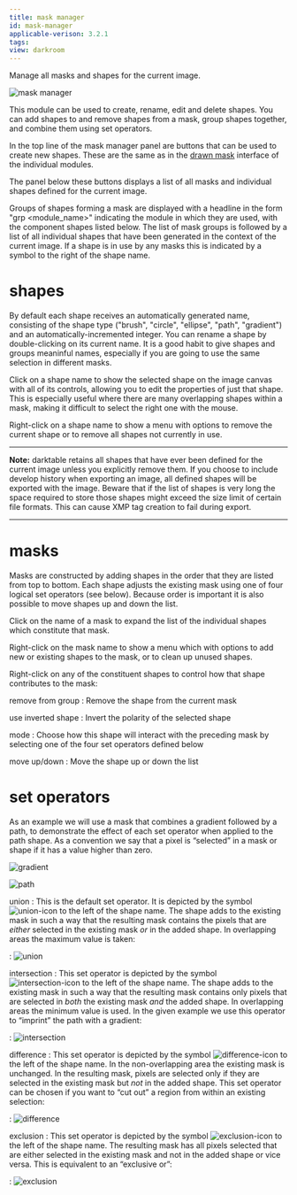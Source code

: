 ```yaml
---
title: mask manager
id: mask-manager
applicable-verison: 3.2.1
tags: 
view: darkroom
---
```


Manage all masks and shapes for the current image. 

![mask manager](./mask-manager/mask-manager.png#w25)

This module can be used to create, rename, edit and delete shapes. You can add shapes to and remove shapes from a mask, group shapes together, and combine them using set operators. 

In the top line of the mask manager panel are buttons that can be used to create new shapes. These are the same as in the [drawn mask](../../../darkroom/masking-and-blending/masks/drawn.md) interface of the individual modules.

The panel below these buttons displays a list of all masks and individual shapes defined for the current image. 

Groups of shapes forming a mask are displayed with a headline in the form "grp <module_name>" indicating the module in which they are used, with the component shapes listed below. The list of mask groups is followed by a list of all individual shapes that have been generated in the context of the current image. If a shape is in use by any masks this is indicated by a symbol to the right of the shape name. 

# shapes

By default each shape receives an automatically generated name, consisting of the shape type ("brush", "circle", "ellipse", "path", "gradient") and an automatically-incremented integer. You can rename a shape by double-clicking on its current name. It is a good habit to give shapes and groups meaninful names, especially if you are going to use the same selection in different masks.

Click on a shape name to show the selected shape on the image canvas with all of its controls, allowing you to edit the properties of just that shape. This is especially useful where there are many overlapping shapes within a mask, making it difficult to select the right one with the mouse.

Right-click on a shape name to show a menu with options to remove the current shape or to remove all shapes not currently in use.

---

**Note:** darktable retains all shapes that have ever been defined for the current image unless you explicitly remove them. If you choose to include develop history when exporting an image, all defined shapes will be exported with the image. Beware that if the list of shapes is very long the space required to store those shapes might exceed the size limit of certain file formats. This can cause XMP tag creation to fail during export.

---

# masks

Masks are constructed by adding shapes in the order that they are listed from top to bottom. Each shape adjusts the existing mask using one of four logical set operators (see below). Because order is important it is also possible to move shapes up and down the list.

Click on the name of a mask to expand the list of the individual shapes which constitute that mask.

Right-click on the mask name to show a menu which with options to add new or existing shapes to the mask, or to clean up unused shapes.

Right-click on any of the constituent shapes to control how that shape contributes to the mask:

remove from group
: Remove the shape from the current mask

use inverted shape
: Invert the polarity of the selected shape

mode
: Choose how this shape will interact with the preceding mask by selecting one of the four set operators defined below

move up/down
: Move the shape up or down the list

# set operators

As an example we will use a mask that combines a gradient followed by a path, to demonstrate the effect of each set operator when applied to the path shape. As a convention we say that a pixel is “selected” in a mask or shape if it has a value higher than zero. 

![gradient](./mask-manager/mask-manager_ex1.png#w33) 

![path](./mask-manager/mask-manager_ex2.png#w33)

union
: This is the default set operator. It is depicted by the symbol ![union-icon](./mask-manager/masks_union.png#icon) to the left of the shape name. The shape adds to the existing mask in such a way that the resulting mask contains the pixels that are *either* selected in the existing mask *or* in the added shape. In overlapping areas the maximum value is taken: 

: ![union](./mask-manager/mask-manager_ex3.png#w33)

intersection
: This set operator is depicted by the symbol ![intersection-icon](./mask-manager/masks_intersection.png#icon) to the left of the shape name. The shape adds to the existing mask in such a way that the resulting mask contains only pixels that are selected in *both* the existing mask *and* the added shape. In overlapping areas the minimum value is used. In the given example we use this operator to “imprint” the path with a gradient: 

: ![intersection](./mask-manager/mask-manager_ex4.png#w33)

difference
: This set operator is depicted by the symbol ![difference-icon](./mask-manager/masks_difference.png#icon) to the left of the shape name. In the non-overlapping area the existing mask is unchanged. In the resulting mask, pixels are selected only if they are selected in the existing mask but *not* in the added shape. This set operator can be chosen if you want to “cut out” a region from within an existing selection: 

: ![difference](./mask-manager/mask-manager_ex5.png#w33)

exclusion
: This set operator is depicted by the symbol ![exclusion-icon](./mask-manager/masks_exclusion.png#icon) to the left of the shape name. The resulting mask has all pixels selected that are either selected in the existing mask and not in the added shape or vice versa. This is equivalent to an “exclusive or”: 

: ![exclusion](./mask-manager/mask-manager_ex6.png#w33)
